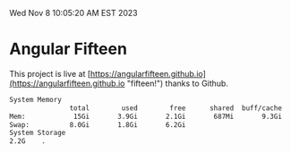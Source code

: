 Wed Nov  8 10:05:20 AM EST 2023

# Angular Fifteen


This project is live at [https://angularfifteen.github.io](https://angularfifteen.github.io "fifteen!") thanks to Github.

```bash
System Memory
               total        used        free      shared  buff/cache   available
Mem:            15Gi       3.9Gi       2.1Gi       687Mi       9.3Gi        10Gi
Swap:          8.0Gi       1.8Gi       6.2Gi
System Storage
2.2G	.
```
